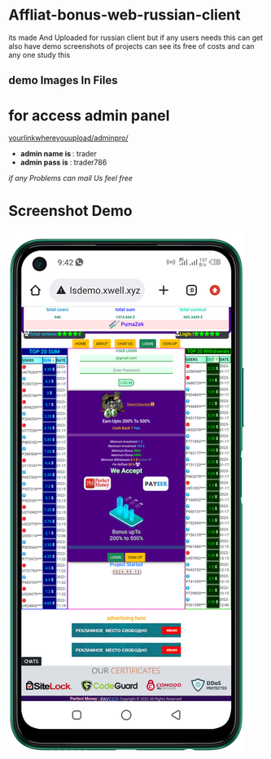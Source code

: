 # Affliat-bonus-web-russian-client
its made And Uploaded for russian client but if any users needs this can get 
also have demo screenshots of projects can see
its free of costs and can any one study this

## demo Images In Files

# for access admin panel
<a href="#"> yourlinkwhereyouupload/adminpro/ </a>
<ul>
<li> <b>admin name is </b>: trader </li>
<li> <b>admin pass is </b>: trader786 </li>
</ul>

<i> if any Problems can mail Us feel free </i>

# Screenshot Demo
<img src="home_page.png">











